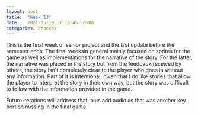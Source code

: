 ```yaml
---
layout: post
title:  "Week 13"
date:   2021-05-19 17:18:45 -0500
categories: process
---
```


This is the final week of senior project and the last update before the semester ends. The final weeksin general mainly focused on sprites for the game 
as well as implementations for the narrative of the story. For the latter, the narrative was placed in the story but from the feedback received by 
others, the story isn't completely clear to the player who goes in without any information. Part of it is intentional, given that I do like stories that
allow the player to interpret the story in their own way, but the story was difficult to follow with the information provided in the game.

Future iterations will address that, plus add audio as that was another key portion missing in the final game.